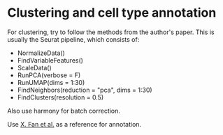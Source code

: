 # Clustering and cell type annotation
For clustering, try to follow the methods from the author's paper. This is usually the Seurat pipeline, which consists of:
-   NormalizeData()
-   FindVariableFeatures()
-   ScaleData()
-   RunPCA(verbose = F)
-   RunUMAP(dims = 1:30)
-   FindNeighbors(reduction = "pca", dims = 1:30)
-   FindClusters(resolution = 0.5)

Also use harmony for batch correction.

Use [X. Fan et al.](https://www.nature.com/articles/s41467-019-11036-9) as a reference for annotation.
